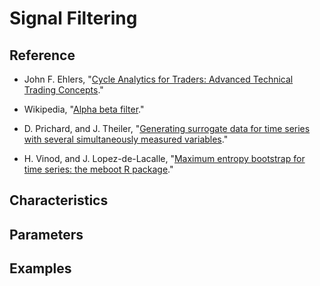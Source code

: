 # Signal Filtering

## Reference

- John F. Ehlers, "[Cycle Analytics for Traders: Advanced Technical Trading Concepts](http://www.mesasoftware.com/ehlers_books.htm)."

- Wikipedia, "[Alpha beta filter](https://en.wikipedia.org/wiki/Alpha_beta_filter)."

- D. Prichard, and J. Theiler, "[Generating surrogate data for time series with several simultaneously measured variables](https://journals.aps.org/prl/abstract/10.1103/PhysRevLett.73.951)."

- H. Vinod, and J. Lopez-de-Lacalle, "[Maximum entropy bootstrap for time series: the meboot R package](https://www.jstatsoft.org/article/view/v029i05)."

## Characteristics

## Parameters

## Examples
